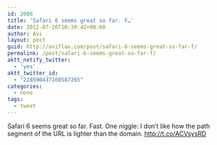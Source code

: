 ```yaml
---
id: 2008
title: 'Safari 6 seems great so far. F…'
date: 2012-07-26T16:39:42+00:00
author: Avi
layout: post
guid: http://aviflax.com/post/safari-6-seems-great-so-far-f/
permalink: /post/safari-6-seems-great-so-far-f/
aktt_notify_twitter:
  - 'yes'
aktt_twitter_id:
  - "228590437160587265"
categories:
  - none
tags:
  - tweet
---
```

Safari 6 seems great so far. Fast. One niggle: I don’t like how the path segment of the URL is lighter than the domain. <a href="http://t.co/ACVsysRD" rel="nofollow">http://t.co/ACVsysRD</a>